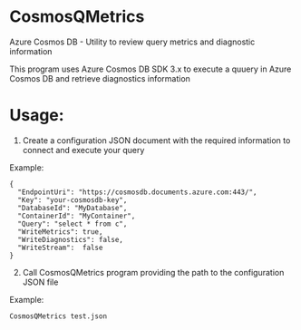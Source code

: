 # CosmosQMetrics
Azure Cosmos DB - Utility to review query metrics and diagnostic information

This program uses Azure Cosmos DB SDK 3.x to execute a quuery in Azure Cosmos DB and retrieve diagnostics information

# Usage:

1. Create a configuration JSON document with the required information to connect and execute your query

Example:

```
{
  "EndpointUri": "https://cosmosdb.documents.azure.com:443/",
  "Key": "your-cosmosdb-key",
  "DatabaseId": "MyDatabase",
  "ContainerId": "MyContainer",
  "Query": "select * from c",
  "WriteMetrics": true,
  "WriteDiagnostics": false,
  "WriteStream":  false
}
```


2. Call CosmosQMetrics program providing the path to the configuration JSON file

Example:

```
CosmosQMetrics test.json
```
